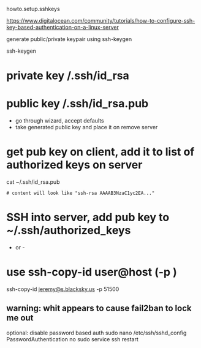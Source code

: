 howto.setup.sshkeys

https://www.digitalocean.com/community/tutorials/how-to-configure-ssh-key-based-authentication-on-a-linux-server

generate public/private keypair using ssh-keygen

ssh-keygen

# private key /.ssh/id_rsa
# public key  /.ssh/id_rsa.pub

- go through wizard, accept defaults
- take generated public key and place it on remove server

# get pub key on client, add it to list of authorized keys on server

cat ~/.ssh/id_rsa.pub

	# content will look like "ssh-rsa AAAAB3NzaC1yc2EA..."

# SSH into server, add pub key to ~/.ssh/authorized_keys
- or - 
# use ssh-copy-id user@host (-p <port>)

ssh-copy-id jeremy@s.blacksky.us -p 51500
## warning: whit appears to cause fail2ban to lock me out


optional: disable password based auth
sudo nano /etc/ssh/sshd_config
PasswordAuthentication no
sudo service ssh restart
